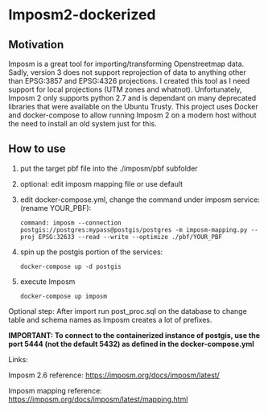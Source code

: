 # Imposm2-dockerized

## Motivation

Imposm is a great tool for importing/transforming Openstreetmap data. Sadly, version 3 does not support reprojection of data to anything other than EPSG:3857 and EPSG:4326 projections. I created this tool as I need support for local projections (UTM zones and whatnot). Unfortunately, Imposm 2 only supports python 2.7 and is dependant on many deprecated libraries that were available on the Ubuntu Trusty. This project uses Docker and docker-compose to allow running Imposm 2 on a modern host without the need to install an old system just for this.

## How to use

1. put the target pbf file into the ./imposm/pbf subfolder

2. optional: edit imposm mapping file or use default

3. edit docker-compose.yml, change the command under imposm service: (rename YOUR_PBF):

    `command: imposm --connection postgis://postgres:mypass@postgis/postgres -m imposm-mapping.py --proj EPSG:32633 --read --write --optimize ./pbf/YOUR_PBF`

4. spin up the postgis portion of the services:

    `docker-compose up -d postgis`

5. execute Imposm

    `docker-compose up imposm`

Optional step:  After import run post_proc.sql on the database to change table and schema names as Imposm creates a lot of prefixes.

**IMPORTANT: To connect to the containerized instance of postgis, use the port 5444 (not the default 5432) as defined in the docker-compose.yml**

Links: 

Imposm 2.6 reference: https://imposm.org/docs/imposm/latest/

Imposm mapping reference: https://imposm.org/docs/imposm/latest/mapping.html
